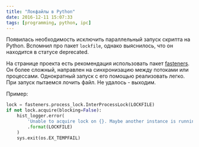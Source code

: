 ```yaml
---
title: "Локфайлы в Python"
date: 2016-12-11 15:07:33
tags: [programming, python, ipc]
---
```

Появилась необходимость исключить параллельный запуск скрипта на Python. Вспомнил про пакет `lockfile`, однако выяснилось, что он находится в статусе deprecated.

На странице проекта есть рекомендация использовать пакет [fasteners](https://pypi.python.org/pypi/fasteners). Он более сложный, направлен на синхронизацию между потоками или процессами. Однократный запуск с его помощью реализовать легко. При запуск пытаемся лочить файл. Не удалось - выходим.

Пример:
```python
lock = fasteners.process_lock.InterProcessLock(LOCKFILE)
if not lock.acquire(blocking=False):
    hist_logger.error(
        'Unable to acquire lock on {}. Maybe another instance is running.'
        .format(LOCKFILE)
    )
    sys.exit(os.EX_TEMPFAIL)
```
